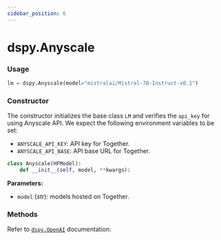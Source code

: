 ```yaml
---
sidebar_position: 6
---
```


# dspy.Anyscale

### Usage

```python
lm = dspy.Anyscale(model="mistralai/Mistral-7B-Instruct-v0.1")
```

### Constructor

The constructor initializes the base class `LM` and verifies the `api_key` for using Anyscale API.
We expect the following environment variables to be set:
- `ANYSCALE_API_KEY`: API key for Together.
- `ANYSCALE_API_BASE`: API base URL for Together.


```python
class Anyscale(HFModel):
    def __init__(self, model, **kwargs):
```

**Parameters:**
- `model` (_str_): models hosted on Together.

### Methods

Refer to [`dspy.OpenAI`](#openai) documentation.
